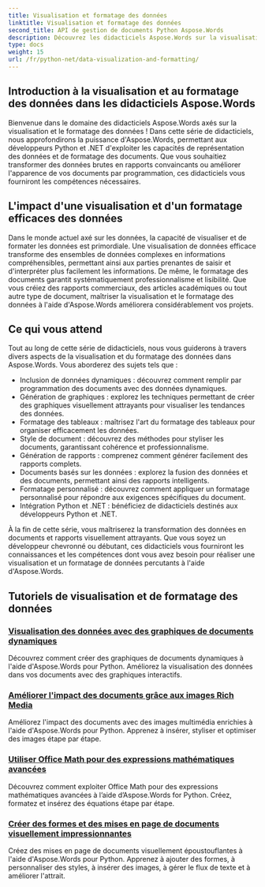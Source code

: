 ```yaml
---
title: Visualisation et formatage des données
linktitle: Visualisation et formatage des données
second_title: API de gestion de documents Python Aspose.Words
description: Découvrez les didacticiels Aspose.Words sur la visualisation et le formatage des données en Python et .NET. Apprenez à présenter des données de manière efficace, à créer des rapports époustouflants et à formater des documents par programmation.
type: docs
weight: 15
url: /fr/python-net/data-visualization-and-formatting/
---
```


## Introduction à la visualisation et au formatage des données dans les didacticiels Aspose.Words

Bienvenue dans le domaine des didacticiels Aspose.Words axés sur la visualisation et le formatage des données ! Dans cette série de didacticiels, nous approfondirons la puissance d'Aspose.Words, permettant aux développeurs Python et .NET d'exploiter les capacités de représentation des données et de formatage des documents. Que vous souhaitiez transformer des données brutes en rapports convaincants ou améliorer l'apparence de vos documents par programmation, ces didacticiels vous fourniront les compétences nécessaires.

## L'impact d'une visualisation et d'un formatage efficaces des données

Dans le monde actuel axé sur les données, la capacité de visualiser et de formater les données est primordiale. Une visualisation de données efficace transforme des ensembles de données complexes en informations compréhensibles, permettant ainsi aux parties prenantes de saisir et d'interpréter plus facilement les informations. De même, le formatage des documents garantit systématiquement professionnalisme et lisibilité. Que vous créiez des rapports commerciaux, des articles académiques ou tout autre type de document, maîtriser la visualisation et le formatage des données à l'aide d'Aspose.Words améliorera considérablement vos projets.

## Ce qui vous attend

Tout au long de cette série de didacticiels, nous vous guiderons à travers divers aspects de la visualisation et du formatage des données dans Aspose.Words. Vous aborderez des sujets tels que :

- Inclusion de données dynamiques : découvrez comment remplir par programmation des documents avec des données dynamiques.
- Génération de graphiques : explorez les techniques permettant de créer des graphiques visuellement attrayants pour visualiser les tendances des données.
- Formatage des tableaux : maîtrisez l'art du formatage des tableaux pour organiser efficacement les données.
- Style de document : découvrez des méthodes pour styliser les documents, garantissant cohérence et professionnalisme.
- Génération de rapports : comprenez comment générer facilement des rapports complets.
- Documents basés sur les données : explorez la fusion des données et des documents, permettant ainsi des rapports intelligents.
- Formatage personnalisé : découvrez comment appliquer un formatage personnalisé pour répondre aux exigences spécifiques du document.
- Intégration Python et .NET : bénéficiez de didacticiels destinés aux développeurs Python et .NET.

À la fin de cette série, vous maîtriserez la transformation des données en documents et rapports visuellement attrayants. Que vous soyez un développeur chevronné ou débutant, ces didacticiels vous fourniront les connaissances et les compétences dont vous avez besoin pour réaliser une visualisation et un formatage de données percutants à l'aide d'Aspose.Words.

## Tutoriels de visualisation et de formatage des données
### [Visualisation des données avec des graphiques de documents dynamiques](./visualize-data-document-charts/)
Découvrez comment créer des graphiques de documents dynamiques à l'aide d'Aspose.Words pour Python. Améliorez la visualisation des données dans vos documents avec des graphiques interactifs.
### [Améliorer l'impact des documents grâce aux images Rich Media](./document-images/)
Améliorez l'impact des documents avec des images multimédia enrichies à l'aide d'Aspose.Words pour Python. Apprenez à insérer, styliser et optimiser des images étape par étape.
### [Utiliser Office Math pour des expressions mathématiques avancées](./office-math-documents/)
Découvrez comment exploiter Office Math pour des expressions mathématiques avancées à l’aide d’Aspose.Words for Python. Créez, formatez et insérez des équations étape par étape.
### [Créer des formes et des mises en page de documents visuellement impressionnantes](./document-shape-handling-formatting/)
Créez des mises en page de documents visuellement époustouflantes à l'aide d'Aspose.Words pour Python. Apprenez à ajouter des formes, à personnaliser des styles, à insérer des images, à gérer le flux de texte et à améliorer l'attrait.